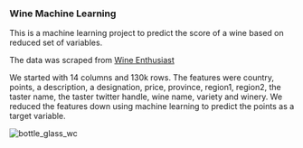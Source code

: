 ### Wine Machine Learning

This is a machine learning project to predict the score of a wine based on reduced set of variables.

The data was scraped from [Wine Enthusiast](http://www.winemag.com/?s=&drink_type=wine)

We started with 14 columns and 130k rows. The features were country, points, a description, a designation, price, province, region1, region2, the taster name, the taster twitter handle, wine name, variety and winery. We reduced the features down using machine learning to predict the points as a target variable. 

![bottle_glass_wc](https://user-images.githubusercontent.com/33405945/66175955-612a9280-e621-11e9-908a-7b4c4b364f98.png)
